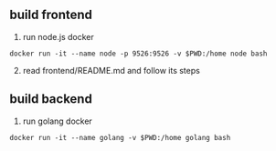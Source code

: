 ## build frontend

1. run node.js docker
```
docker run -it --name node -p 9526:9526 -v $PWD:/home node bash
```

2. read frontend/README.md and follow its steps


## build backend

1. run golang docker
```
docker run -it --name golang -v $PWD:/home golang bash
```
